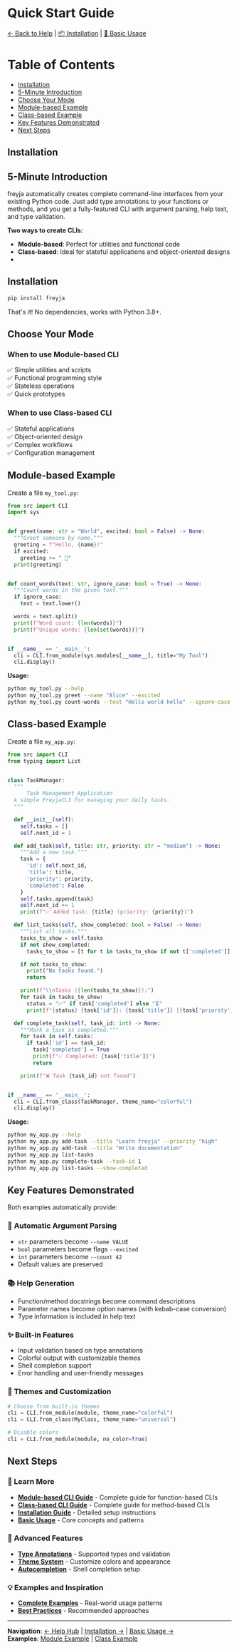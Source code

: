 # Quick Start Guide

[← Back to Help](../help.md) | [📦 Installation](installation.md) | [📖 Basic Usage](basic-usage.md)

# Table of Contents
- [Installation](#installation)
- [5-Minute Introduction](#5-minute-introduction)
- [Choose Your Mode](#choose-your-mode)
- [Module-based Example](#module-based-example)
- [Class-based Example](#class-based-example)
- [Key Features Demonstrated](#key-features-demonstrated)
- [Next Steps](#next-steps)

## Installation



## 5-Minute Introduction

freyja automatically creates complete command-line interfaces from your existing Python code. Just add type annotations to your functions or methods, and you get a fully-featured CLI with argument parsing, help text, and type validation.

**Two ways to create CLIs:**
- **Module-based**: Perfect for utilities and functional code
- **Class-based**: Ideal for stateful applications and object-oriented designs
- 

## Installation

```bash
pip install freyja
```

That's it! No dependencies, works with Python 3.8+.

## Choose Your Mode

### When to use Module-based CLI
✅ Simple utilities and scripts  
✅ Functional programming style  
✅ Stateless operations  
✅ Quick prototypes  

### When to use Class-based CLI  
✅ Stateful applications  
✅ Object-oriented design  
✅ Complex workflows  
✅ Configuration management  

## Module-based Example

Create a file `my_tool.py`:

```python
from src import CLI
import sys


def greet(name: str = "World", excited: bool = False) -> None:
  """Greet someone by name."""
  greeting = f"Hello, {name}!"
  if excited:
    greeting += " 🎉"
  print(greeting)


def count_words(text: str, ignore_case: bool = True) -> None:
  """Count words in the given text."""
  if ignore_case:
    text = text.lower()

  words = text.split()
  print(f"Word count: {len(words)}")
  print(f"Unique words: {len(set(words))}")


if __name__ == '__main__':
  cli = CLI.from_module(sys.modules[__name__], title="My Tool")
  cli.display()
```

**Usage:**
```bash
python my_tool.py --help
python my_tool.py greet --name "Alice" --excited
python my_tool.py count-words --text "Hello world hello" --ignore-case
```

## Class-based Example

Create a file `my_app.py`:

```python
from src import CLI
from typing import List


class TaskManager:
  """
      Task Management Application    
  A simple FreyjaCLI for managing your daily tasks.
  """

  def __init__(self):
    self.tasks = []
    self.next_id = 1

  def add_task(self, title: str, priority: str = "medium") -> None:
    """Add a new task."""
    task = {
      'id': self.next_id,
      'title': title,
      'priority': priority,
      'completed': False
    }
    self.tasks.append(task)
    self.next_id += 1
    print(f"✅ Added task: {title} (priority: {priority})")

  def list_tasks(self, show_completed: bool = False) -> None:
    """List all tasks."""
    tasks_to_show = self.tasks
    if not show_completed:
      tasks_to_show = [t for t in tasks_to_show if not t['completed']]

    if not tasks_to_show:
      print("No tasks found.")
      return

    print(f"\\nTasks ({len(tasks_to_show)}):")
    for task in tasks_to_show:
      status = "✅" if task['completed'] else "⏳"
      print(f"{status} {task['id']}: {task['title']} [{task['priority']}]")

  def complete_task(self, task_id: int) -> None:
    """Mark a task as completed."""
    for task in self.tasks:
      if task['id'] == task_id:
        task['completed'] = True
        print(f"✅ Completed: {task['title']}")
        return

    print(f"❌ Task {task_id} not found")


if __name__ == '__main__':
  cli = CLI.from_class(TaskManager, theme_name="colorful")
  cli.display()
```

**Usage:**
```bash
python my_app.py --help
python my_app.py add-task --title "Learn freyja" --priority "high"
python my_app.py add-task --title "Write documentation"
python my_app.py list-tasks
python my_app.py complete-task --task-id 1
python my_app.py list-tasks --show-completed
```

## Key Features Demonstrated

Both examples automatically provide:

### 🔧 **Automatic Argument Parsing**
- `str` parameters become `--name VALUE`
- `bool` parameters become flags `--excited`  
- `int` parameters become `--count 42`
- Default values are preserved

### 📚 **Help Generation**
- Function/method docstrings become command descriptions
- Parameter names become option names (with kebab-case conversion)
- Type information is included in help text

### ✨ **Built-in Features**
- Input validation based on type annotations
- Colorful output with customizable themes
- Shell completion support
- Error handling and user-friendly messages

### 🎨 **Themes and Customization**
```python
# Choose from built-in themes
cli = CLI.from_module(module, theme_name="colorful")
cli = CLI.from_class(MyClass, theme_name="universal") 

# Disable colors
cli = CLI.from_module(module, no_color=True)
```

## Next Steps

### 📖 Learn More
- **[Module-based CLI Guide](../module-cli-guide.md)** - Complete guide for function-based CLIs
- **[Class-based CLI Guide](../class-cli-guide.md)** - Complete guide for method-based CLIs  
- **[Installation Guide](installation.md)** - Detailed setup instructions
- **[Basic Usage](basic-usage.md)** - Core concepts and patterns

### 🚀 Advanced Features
- **[Type Annotations](../features/type-annotations.md)** - Supported types and validation
- **[Theme System](../features/themes.md)** - Customize colors and appearance
- **[Autocompletion](../features/autocompletion.md)** - Shell completion setup

### 💡 Examples and Inspiration
- **[Complete Examples](../guides/examples.md)** - Real-world usage patterns
- **[Best Practices](../guides/best-practices.md)** - Recommended approaches

---

**Navigation**: [← Help Hub](../help.md) | [Installation →](installation.md) | [Basic Usage →](basic-usage.md)  
**Examples**: [Module Example](../../examples/mod_example.py) | [Class Example](../../examples/cls_example.py)
